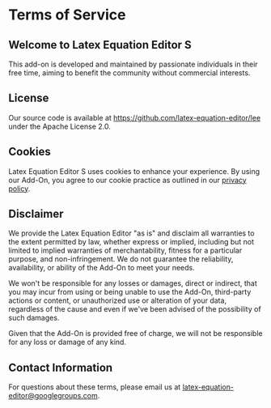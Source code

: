 # Terms of Service

## Welcome to Latex Equation Editor S

This add-on is developed and maintained by passionate individuals in their free time, aiming to
benefit the community without commercial interests.

## License

Our source code is available at <https://github.com/latex-equation-editor/lee> under the
Apache License 2.0.

## Cookies

Latex Equation Editor S uses cookies to enhance your experience. By using our Add-On, you agree to
our cookie practice as outlined in our [privacy policy](privacy_for_slides.md).

## Disclaimer

We provide the Latex Equation Editor "as is" and disclaim all warranties to the extent permitted by
law, whether express or implied, including but not limited to implied warranties of merchantability,
fitness for a particular purpose, and non-infringement. We do not guarantee the reliability,
availability, or ability of the Add-On to meet your needs.

We won't be responsible for any losses or damages, direct or indirect, that you may incur from
using or being unable to use the Add-On, third-party actions or content, or unauthorized use or
alteration of your data, regardless of the cause and even if we've been advised of the possibility
of such damages.

Given that the Add-On is provided free of charge, we will not be responsible for any loss or damage
of any kind.

## Contact Information

For questions about these terms, please email us at <latex-equation-editor@googlegroups.com>.
